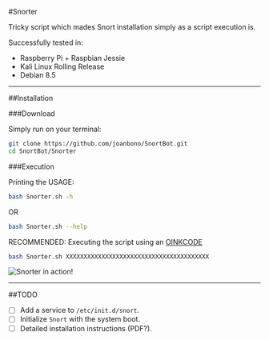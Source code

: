 #Snorter

Tricky script which mades Snort installation simply as a script execution is.

Successfully tested in:

+ Raspberry Pi + Raspbian Jessie
+ Kali Linux Rolling Release
+ Debian 8.5

***

##Installation

###Download

Simply run on your terminal:

~~~~bash
git clone https://github.com/joanbono/SnortBot.git
cd SnortBot/Snorter
~~~~

###Execution

Printing the USAGE:

~~~~bash
bash Snorter.sh -h
~~~~

OR

~~~~bash
bash Snorter.sh --help
~~~~

RECOMMENDED: Executing the script using an [OINKCODE](https://www.snort.org/oinkcodes)

~~~~bash
bash Snorter.sh XXXXXXXXXXXXXXXXXXXXXXXXXXXXXXXXXXXXXXXX
~~~~

![Snorter in action!](https://github.com/joanbono/SnortBot/blob/master/img/snorter.jpg)

***

##TODO

+ [ ] Add a service to `/etc/init.d/snort`.
+ [ ] Initialize `Snort` with the system boot.
+ [ ] Detailed installation instructions (PDF?).
